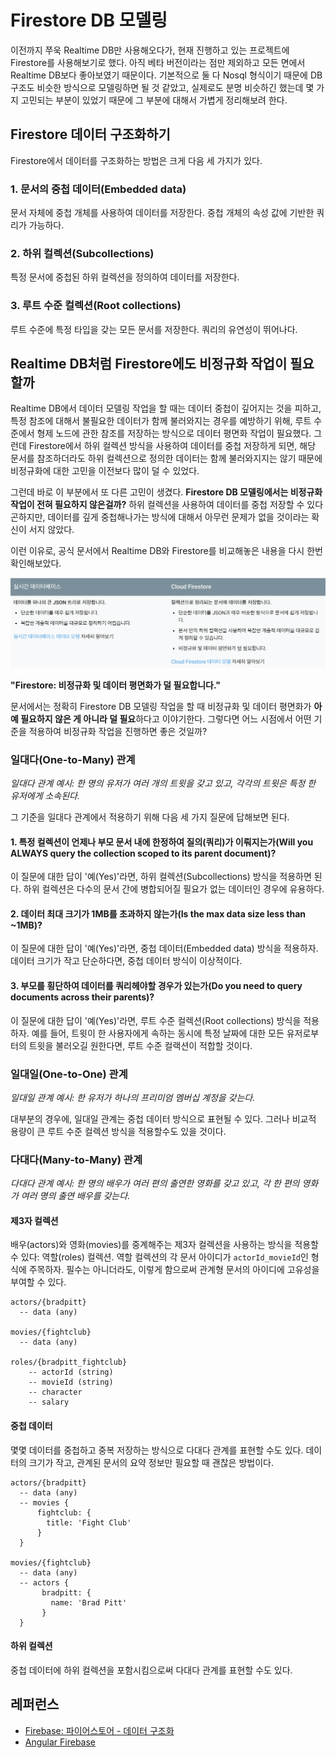 # Firestore DB 모델링

이전까지 쭈욱 Realtime DB만 사용해오다가, 현재 진행하고 있는 프로젝트에 Firestore를 사용해보기로 했다. 아직 베타 버전이라는 점만 제외하고 모든 면에서 Realtime DB보다 좋아보였기 때문이다. 기본적으로 둘 다 Nosql 형식이기 때문에 DB 구조도 비슷한 방식으로 모델링하면 될 것 같았고, 실제로도 분명 비슷하긴 했는데 몇 가지 고민되는 부분이 있었기 때문에 그 부분에 대해서 가볍게 정리해보려 한다.

## Firestore 데이터 구조화하기

Firestore에서 데이터를 구조화하는 방법은 크게 다음 세 가지가 있다.

### 1. 문서의 중첩 데이터(Embedded data)

문서 자체에 중첩 개체를 사용하여 데이터를 저장한다. 중첩 개체의 속성 값에 기반한 쿼리가 가능하다.

### 2. 하위 컬렉션(Subcollections)

특정 문서에 중첩된 하위 컬렉션을 정의하여 데이터를 저장한다.

### 3. 루트 수준 컬렉션(Root collections)

루트 수준에 특정 타입을 갖는 모든 문서를 저장한다. 쿼리의 유연성이 뛰어나다.

## Realtime DB처럼 Firestore에도 비정규화 작업이 필요할까

Realtime DB에서 데이터 모델링 작업을 할 때는 데이터 중첩이 깊어지는 것을 피하고, 특정 참조에 대해서 불필요한 데이터가 함께 불러와지는 경우를 예방하기 위해, 루트 수준에서 형제 노드에 관한 참조를 저장하는 방식으로 데이터 평면화 작업이 필요했다. 그런데 Firestore에서 하위 컬렉션 방식을 사용하여 데이터를 중첩 저장하게 되면, 해당 문서를 참조하더라도 하위 컬렉션으로 정의한 데이터는 함께 불러와지지는 않기 때문에 비정규화에 대한 고민을 이전보다 많이 덜 수 있었다.

그런데 바로 이 부분에서 또 다른 고민이 생겼다. **Firestore DB 모델링에서는 비정규화 작업이 전혀 필요하지 않은걸까?** 하위 컬렉션을 사용하여 데이터를 중첩 저장할 수 있다곤하지만, 데이터를 깊게 중첩해나가는 방식에 대해서 아무런 문제가 없을 것이라는 확신이 서지 않았다.

이런 이유로, 공식 문서에서 Realtime DB와 Firestore를 비교해놓은 내용을 다시 한번 확인해보았다.

![Realtime DB와 Firestore 비교](./firebase-database-modeling.png)

**"Firestore: 비정규화 및 데이터 평면화가 덜 필요합니다."**

문서에서는 정확히 Firestore DB 모델링 작업을 할 때 비정규화 및 데이터 평면화가 **아예 필요하지 않은 게 아니라 덜 필요**하다고 이야기한다. 그렇다면 어느 시점에서 어떤 기준을 적용하여 비정규화 작업을 진행하면 좋은 것일까?

### 일대다(One-to-Many) 관계

*일대다 관계 예시: 한 명의 유저가 여러 개의 트윗을 갖고 있고, 각각의 트윗은 특정 한 유저에게 소속된다.*

그 기준을 일대다 관계에서 적용하기 위해 다음 세 가지 질문에 답해보면 된다.

#### 1. 특정 컬렉션이 언제나 부모 문서 내에 한정하여 질의(쿼리)가 이뤄지는가(Will you ALWAYS query the collection scoped to its parent document)?

이 질문에 대한 답이 '예(Yes)'라면, 하위 컬렉션(Subcollections) 방식을 적용하면 된다. 하위 컬렉션은 다수의 문서 간에 병합되어질 필요가 없는 데이터인 경우에 유용하다.

#### 2. 데이터 최대 크기가 1MB를 초과하지 않는가(Is the max data size less than ~1MB)?

이 질문에 대한 답이 '예(Yes)'라면, 중첩 데이터(Embedded data) 방식을 적용하자. 데이터 크기가 작고 단순하다면, 중첩 데이터 방식이 이상적이다.

#### 3. 부모를 횡단하여 데이터를 쿼리헤야할 경우가 있는가(Do you need to query documents across their parents)?

이 질문에 대한 답이 '예(Yes)'라면, 루트 수준 컬렉션(Root collections) 방식을 적용하자. 예를 들어, 트윗이 한 사용자에게 속하는 동시에 특정 날짜에 대한 모든 유저로부터의 트윗을 불러오길 원한다면, 루트 수준 컬랙션이 적합할 것이다.

### 일대일(One-to-One) 관계

*일대일 관계 예시: 한 유저가 하나의 프리미엄 멤버십 계정을 갖는다.*

대부분의 경우에, 일대일 관계는 중첩 데이터 방식으로 표현될 수 있다. 그러나 비교적 용량이 큰 루트 수준 컬렉션 방식을 적용할수도 있을 것이다.

### 다대다(Many-to-Many) 관계

*다대다 관계 예시: 한 명의 배우가 여러 편의 출연한 영화를 갖고 있고, 각 한 편의 영화가 여러 명의 출연 배우를 갖는다.*

#### 제3자 컬렉션

배우(actors)와 영화(movies)를 중계해주는 제3자 컬렉션을 사용하는 방식을 적용할 수 있다: 역할(roles) 컬렉션. 역할 컬렉션의 각 문서 아이디가 `actorId_movieId`인 형식에 주목하자. 필수는 아니더라도, 이렇게 함으로써 관계형 문서의 아이디에 고유성을 부여할 수 있다.

```plain
actors/{bradpitt}
  -- data (any)

movies/{fightclub}
  -- data (any)
  
roles/{bradpitt_fightclub}
    -- actorId (string)
    -- movieId (string)
    -- character
    -- salary
```

#### 중첩 데이터

몇몇 데이터를 중첩하고 중복 저장하는 방식으로 다대다 관계를 표현할 수도 있다. 데이터의 크기가 작고, 관계된 문서의 요약 정보만 필요할 때 괜찮은 방법이다.

```plain
actors/{bradpitt}
  -- data (any)
  -- movies {
      fightclub: {
        title: 'Fight Club'
      }
  }

movies/{fightclub}
  -- data (any)
  -- actors {
       bradpitt: {
         name: 'Brad Pitt'
       }
  }
```

#### 하위 컬렉션

중첩 데이터에 하위 컬렉션을 포함시킴으로써 다대다 관계를 표현할 수도 있다.

## 레퍼런스

* [Firebase: 파이어스토어 - 데이터 구조화](https://firebase.google.com/docs/firestore/manage-data/structure-data)
* [Angular Firebase](https://angularfirebase.com/lessons/firestore-nosql-data-modeling-by-example/)
